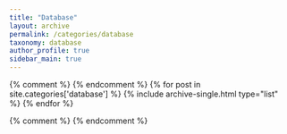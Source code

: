 ```yaml
---
title: "Database"
layout: archive
permalink: /categories/database
taxonomy: database
author_profile: true
sidebar_main: true
---
```


{% comment %}
{% endcomment %}
{% for post in site.categories['database'] %}
  {% include archive-single.html type="list" %}
{% endfor %}

{% comment %}
{% endcomment %}